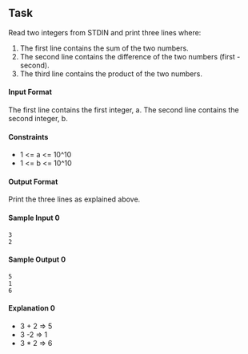 ## Task
Read two integers from STDIN and print three lines where:

1. The first line contains the sum of the two numbers.
2. The second line contains the difference of the two numbers (first - second).
3. The third line contains the product of the two numbers.

#### Input Format
The first line contains the first integer, a. The second line contains the second integer, b.

#### Constraints
- 1 <= a <= 10^10
- 1 <= b <= 10^10

#### Output Format
Print the three lines as explained above.

#### Sample Input 0
```
3
2
```
#### Sample Output 0
```
5
1
6
```
#### Explanation 0
- 3 + 2 => 5
- 3 -2 => 1
- 3 * 2 => 6
